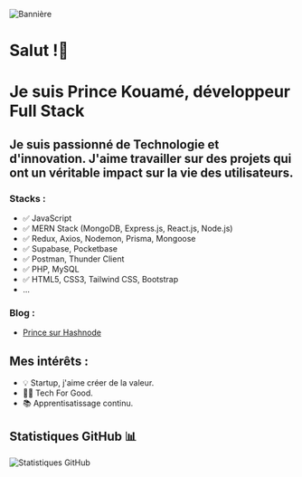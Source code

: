 ![Bannière](https://blog.zenhub.com/wp-content/uploads/2021/09/Frame-22-min.jpg)


# Salut !👋 

# Je suis Prince Kouamé, développeur Full Stack

## Je suis passionné de Technologie et d'innovation. J'aime travailler sur des projets qui ont un véritable impact sur la vie des utilisateurs.

### Stacks :
- ✅ JavaScript 
- ✅ MERN Stack (MongoDB, Express.js, React.js, Node.js)
- ✅ Redux, Axios, Nodemon, Prisma, Mongoose
- ✅ Supabase, Pocketbase
- ✅ Postman, Thunder Client
- ✅ PHP, MySQL
- ✅ HTML5, CSS3, Tailwind CSS, Bootstrap
- ...


### Blog :
- [Prince sur Hashnode](https://blog.princekouame.com/) 

## Mes intérêts :
- 💡 Startup, j'aime créer de la valeur.
- 👨‍💻 Tech For Good.
- 📚 Apprentisatissage continu.

## Statistiques GitHub 📊
![Statistiques GitHub](https://github-readme-stats.vercel.app/api?username=kouame09&show_icons=true&theme=radical)



